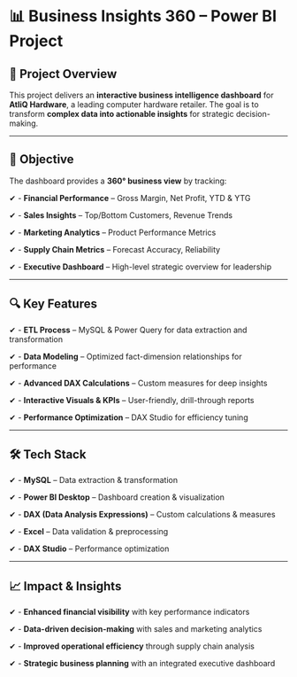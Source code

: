 
# 📊 Business Insights 360 –  Power BI Project  




## 📌 Project Overview  
This project delivers an **interactive business intelligence dashboard** for **AtliQ Hardware**, a leading computer hardware retailer. The goal is to transform **complex data into actionable insights** for strategic decision-making.  

---  

## 🎯 Objective  
The dashboard provides a **360° business view** by tracking:  

✔ - **Financial Performance** – Gross Margin, Net Profit, YTD & YTG  

✔ - **Sales Insights** – Top/Bottom Customers, Revenue Trends  

✔ - **Marketing Analytics** – Product Performance Metrics  

✔ - **Supply Chain Metrics** – Forecast Accuracy, Reliability  

✔ - **Executive Dashboard** – High-level strategic overview for leadership  

---  

## 🔍 Key Features  

✔ - **ETL Process** – MySQL & Power Query for data extraction and transformation  

✔ - **Data Modeling** – Optimized fact-dimension relationships for performance  

✔ - **Advanced DAX Calculations** – Custom measures for deep insights  

✔ - **Interactive Visuals & KPIs** – User-friendly, drill-through reports  

✔ - **Performance Optimization** – DAX Studio for efficiency tuning  

---  

## 🛠 Tech Stack  

✔ - **MySQL** – Data extraction & transformation  

✔ - **Power BI Desktop** – Dashboard creation & visualization  

✔ - **DAX (Data Analysis Expressions)** – Custom calculations & measures  

✔ - **Excel** – Data validation & preprocessing  

✔ - **DAX Studio** – Performance optimization  

---  

## 📈 Impact & Insights  

✔ - **Enhanced financial visibility** with key performance indicators  

✔ - **Data-driven decision-making** with sales and marketing analytics  

✔ - **Improved operational efficiency** through supply chain analysis  

✔ - **Strategic business planning** with an integrated executive dashboard  


